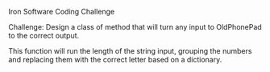 Iron Software Coding Challenge

Challenge: Design a class of method that will turn any input to OldPhonePad to the correct output.

This function will run the length of the string input, grouping the numbers and replacing them with the correct letter based on a dictionary.
